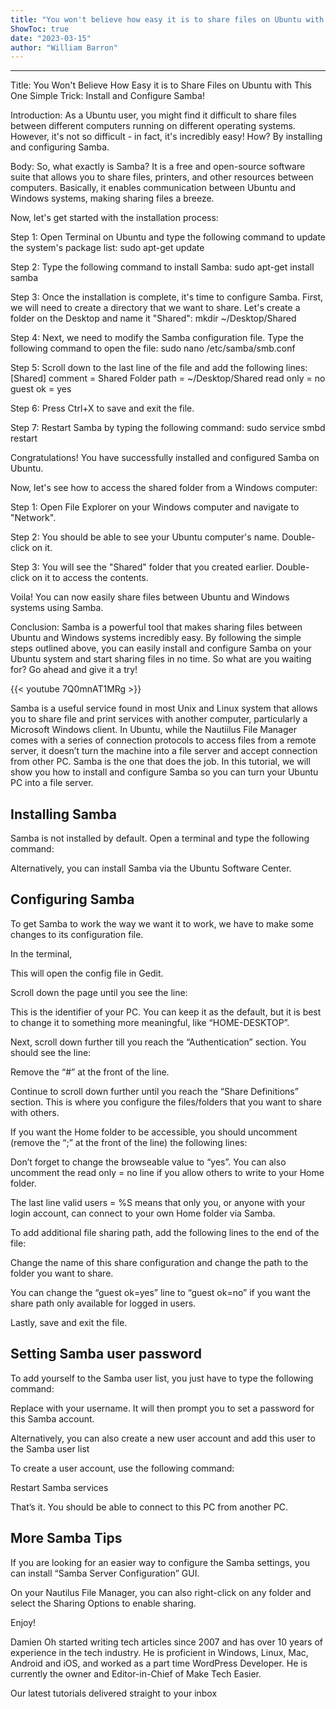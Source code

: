 ```yaml
---
title: "You won't believe how easy it is to share files on Ubuntu with this one simple trick: Install and Configure Samba!"
ShowToc: true 
date: "2023-03-15"
author: "William Barron"
---
```

*****
Title: You Won't Believe How Easy it is to Share Files on Ubuntu with This One Simple Trick: Install and Configure Samba!

Introduction:
As a Ubuntu user, you might find it difficult to share files between different computers running on different operating systems. However, it's not so difficult - in fact, it's incredibly easy! How? By installing and configuring Samba. 

Body:
So, what exactly is Samba? It is a free and open-source software suite that allows you to share files, printers, and other resources between computers. Basically, it enables communication between Ubuntu and Windows systems, making sharing files a breeze. 

Now, let's get started with the installation process:

Step 1: Open Terminal on Ubuntu and type the following command to update the system's package list:
sudo apt-get update 

Step 2: Type the following command to install Samba:
sudo apt-get install samba 

Step 3: Once the installation is complete, it's time to configure Samba. First, we will need to create a directory that we want to share. Let's create a folder on the Desktop and name it "Shared": 
mkdir ~/Desktop/Shared 

Step 4: Next, we need to modify the Samba configuration file. Type the following command to open the file:
sudo nano /etc/samba/smb.conf 

Step 5: Scroll down to the last line of the file and add the following lines:
[Shared]
comment = Shared Folder
path = ~/Desktop/Shared
read only = no
guest ok = yes

Step 6: Press Ctrl+X to save and exit the file. 

Step 7: Restart Samba by typing the following command:
sudo service smbd restart 

Congratulations! You have successfully installed and configured Samba on Ubuntu. 

Now, let's see how to access the shared folder from a Windows computer:

Step 1: Open File Explorer on your Windows computer and navigate to "Network". 

Step 2: You should be able to see your Ubuntu computer's name. Double-click on it. 

Step 3: You will see the "Shared" folder that you created earlier. Double-click on it to access the contents. 

Voila! You can now easily share files between Ubuntu and Windows systems using Samba. 

Conclusion:
Samba is a powerful tool that makes sharing files between Ubuntu and Windows systems incredibly easy. By following the simple steps outlined above, you can easily install and configure Samba on your Ubuntu system and start sharing files in no time. So what are you waiting for? Go ahead and give it a try!

{{< youtube 7Q0mnAT1MRg >}} 



Samba is a useful service found in most Unix and Linux system that allows you to share file and print services with another computer, particularly a Microsoft Windows client. In Ubuntu, while the Nautiilus File Manager comes with a series of connection protocols to access files from a remote server, it doesn’t turn the machine into a file server and accept connection from other PC. Samba is the one that does the job. In this tutorial, we will show you how to install and configure Samba so you can turn your Ubuntu PC into a file server.

 
## Installing Samba
 
Samba is not installed by default. Open a terminal and type the following command:
 
Alternatively, you can install Samba via the Ubuntu Software Center.
 
## Configuring Samba
 
To get Samba to work the way we want it to work, we have to make some changes to its configuration file. 
 
In the terminal, 
 
This will open the config file in Gedit.
 
Scroll down the page until you see the line:
 
This is the identifier of your PC. You can keep it as the default, but it is best to change it to something more meaningful, like “HOME-DESKTOP”. 
 

 
Next, scroll down further till you reach the “Authentication” section. You should see the line:
 
Remove the “#” at the front of the line.
 
Continue to scroll down further until you reach the “Share Definitions” section. This is where you configure the files/folders that you want to share with others.
 
If you want the Home folder to be accessible, you should uncomment (remove the “;” at the front of the line) the following lines:
 
Don’t forget to change the browseable value to “yes”. You can also uncomment the read only = no line if you allow others to write to your Home folder.  
 
The last line  valid users = %S means that only you, or anyone with your login account, can connect to your own Home folder via Samba. 
 
To add additional file sharing path, add the following lines to the end of the file:
 
Change the name of this share configuration and change the path to the folder you want to share.
 
You can change the “guest ok=yes” line to “guest ok=no” if you want the share path only available for logged in users.
 
Lastly, save and exit the file. 
 
## Setting Samba user password
 
To add yourself to the Samba user list, you just have to type the following command:
 
Replace <username> with your username. It will then prompt you to set a password for this Samba account.
 
Alternatively, you can also create a new user account and add this user to the Samba user list
 
To create a user account, use the following command:
 
Restart Samba services
 
That’s it. You should be able to connect to this PC from another PC. 
 
## More Samba Tips
 
If you are looking for an easier way to configure the Samba settings, you can install “Samba Server Configuration” GUI.
 
On your Nautilus File Manager, you can also right-click on any folder and select the Sharing Options to enable sharing. 
 
Enjoy!
 
Damien Oh started writing tech articles since 2007 and has over 10 years of experience in the tech industry. He is proficient in Windows, Linux, Mac, Android and iOS, and worked as a part time WordPress Developer. He is currently the owner and Editor-in-Chief of Make Tech Easier.
 
Our latest tutorials delivered straight to your inbox




